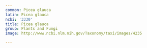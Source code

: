```yaml
---
common: Picea glauca
latin: Picea glauca
ncbi: '3330'
title: Picea glauca
group: Plants and Fungi
image: http://www.ncbi.nlm.nih.gov/Taxonomy/taxi/images/4235

---
```


